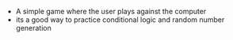 * A simple game where the user plays against the computer
* its a good way to practice conditional logic and random number generation

